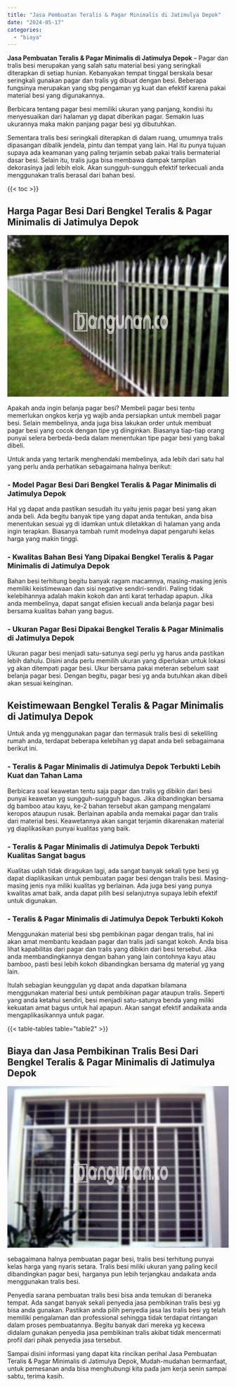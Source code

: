 ```yaml
---
title: "Jasa Pembuatan Teralis & Pagar Minimalis di Jatimulya Depok"
date: "2024-05-17"
categories: 
  - "biaya"
---
```


**Jasa Pembuatan Teralis & Pagar Minimalis di Jatimulya Depok** – Pagar dan tralis besi merupakan yang salah satu material besi yang seringkali diterapkan di setiap hunian. Kebanyakan tempat tinggal berskala besar seringkali gunakan pagar dan tralis yg dibuat dengan besi. Beberapa fungsinya merupakan yang sbg pengaman yg kuat dan efektif karena pakai material besi yang digunakannya.

Berbicara tentang pagar besi memiliki ukuran yang panjang, kondisi itu menyesuaikan dari halaman yg dapat diberikan pagar. Semakin luas ukurannya maka makin panjang pagar besi yg dibutuhkan.

Sementara tralis besi seringkali diterapkan di dalam ruang, umumnya tralis dipasangan dibalik jendela, pintu dan tempat yang lain. Hal itu punya tujuan supaya ada keamanan yang paling terjamin sebab pakai tralis bermaterial dasar besi. Selain itu, tralis juga bisa membawa dampak tampilan dekorasinya jadi lebih elok. Akan sungguh-sungguh efektif terkecuali anda menggunakan tralis berasal dari bahan besi.

{{< toc >}}

## Harga Pagar Besi Dari Bengkel Teralis & Pagar Minimalis di Jatimulya Depok

![Jasa Pembuatan Teralis & Pagar Minimalis di Jatimulya Depok](/images/pagar-minimalis-murah-34.png)

Apakah anda ingin belanja pagar besi? Membeli pagar besi tentu memerlukan ongkos kerja yg wajib anda persiapkan untuk membeli pagar besi. Selain membelinya, anda juga bisa lakukan order untuk membuat pagar besi yang cocok dengan tipe yg diinginkan. Biasanya tiap-tiap orang punyai selera berbeda-beda dalam menentukan tipe pagar besi yang bakal dibeli.

Untuk anda yang tertarik menghendaki membelinya, ada lebih dari satu hal yang perlu anda perhatikan sebagaimana halnya berikut:
### \- Model Pagar Besi Dari Bengkel Teralis & Pagar Minimalis di Jatimulya Depok

Hal yg dapat anda pastikan sesudah itu yaitu jenis pagar besi yang akan anda beli. Ada begitu banyak tipe yang dapat anda tentukan, anda bisa menentukan sesuai yg di idamkan untuk diletakkan di halaman yang anda ingin terapkan. Biasanya tambah rumit modelnya dapat pengaruhi kelas harga yang makin tinggi.

### \- Kwalitas Bahan Besi Yang Dipakai Bengkel Teralis & Pagar Minimalis di Jatimulya Depok

Bahan besi terhitung begitu banyak ragam macamnya, masing-masing jenis memiliki keistimewaan dan sisi negative sendiri-sendiri. Paling tidak kelebihannya adalah makin kokoh dan anti karat terhadap apapun. Jika anda membelinya, dapat sangat efisien kecuali anda belanja pagar besi bersama kualitas bahan yang bagus.

### \- Ukuran Pagar Besi Dipakai Bengkel Teralis & Pagar Minimalis di Jatimulya Depok

Ukuran pagar besi menjadi satu-satunya segi perlu yg harus anda pastikan lebih dahulu. Disini anda perlu memilih ukuran yang diperlukan untuk lokasi yg akan ditempati pagar besi. Ukur bersama pakai meteran sebelum saat belanja pagar besi. Dengan begitu, pagar besi yg anda butuhkan akan dibeli akan sesuai keinginan.

## Keistimewaan Bengkel Teralis & Pagar Minimalis di Jatimulya Depok

Untuk anda yg menggunakan pagar dan termasuk tralis besi di sekeliling rumah anda, terdapat beberapa kelebihan yg dapat anda beli sebagaimana berikut ini.

### \- Teralis & Pagar Minimalis di Jatimulya Depok Terbukti Lebih Kuat dan Tahan Lama

Berbicara soal keawetan tentu saja pagar dan tralis yg dibikin dari besi punyai keawetan yg sungguh-sungguh bagus. Jika dibandingkan bersama dg bamboo atau kayu, ke-2 bahan tersebut akan gampang mengalami keropos ataupun rusak. Berlainan apabila anda memakai pagar dan tralis dari material besi. Keawetannya akan sangat terjamin dikarenakan material yg diaplikasikan punyai kualitas yang baik.

### \- Teralis & Pagar Minimalis di Jatimulya Depok Terbukti Kualitas Sangat bagus

Kualitas udah tidak diragukan lagi, ada sangat banyak sekali type besi yg dapat diaplikasikan untuk pembuatan pagar besi dengan tralis besi. Masing-masing jenis nya miliki kualitas yg berlainan. Ada juga besi yang punya kwalitas amat baik, anda dapat pilih besi selanjutnya supaya lebih efektif untuk digunakan.

### \- Teralis & Pagar Minimalis di Jatimulya Depok Terbukti Kokoh

Menggunakan material besi sbg pembikinan pagar dengan tralis, hal ini akan amat membantu keadaan pagar dan tralis jadi sangat kokoh. Anda bisa lihat kapabilitas dari pagar dan tralis yang dibikin dari besi tersebut. Jika anda membandingkannya dengan bahan yang lain contohnya kayu atau bamboo, pasti besi lebih kokoh dibandingkan bersama dg material yg yang lain.

Itulah sebagian keunggulan yg dapat anda dapatkan bilamana menggunakan material besi untuk pembikinan pagar ataupun tralis. Seperti yang anda ketahui sendiri, besi menjadi satu-satunya benda yang miliki kekuatan amat bagus untuk hal apapun. Akan sangat efektif andaikata anda mengaplikasikannya untuk pagar.

{{< table-tables table="table2" >}}

## Biaya dan Jasa Pembikinan Tralis Besi Dari Bengkel Teralis & Pagar Minimalis di Jatimulya Depok

![Jasa Pembuatan Teralis & Pagar Minimalis di Jatimulya Depok](/images/teralis-minimalis-murah-10.png)

sebagaimana halnya pembuatan pagar besi, tralis besi terhitung punyai kelas harga yang nyaris setara. Tralis besi miliki ukuran yang paling kecil dibandingkan pagar besi, harganya pun lebih terjangkau andaikata anda menggunakan tralis besi.

Penyedia sarana pembuatan tralis besi bisa anda temukan di beraneka tempat. Ada sangat banyak sekali penyedia jasa pembikinan tralis besi yg bisa anda gunakan. Pastikan anda pilih penyedia jasa las tralis besi yg telah memiliki pengalaman dan professional sehingga tidak terdapat rintangan dalam proses pembuatannya. Begitu banyak dari mereka yg kecewa didalam gunakan penyedia jasa pembikinan tralis akibat tidak mencermati profil dari pihak penyedia jasa tersebut.

Sampai disini informasi yang dapat kita rincikan perihal Jasa Pembuatan Teralis & Pagar Minimalis di Jatimulya Depok, Mudah-mudahan bermanfaat, untuk pemesanan anda bisa menghubungi kita pada jam kerja senin sampai sabtu, terima kasih.
